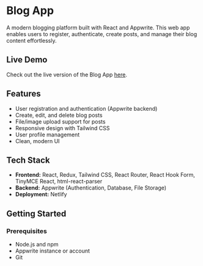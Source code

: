 # Blog App

A modern blogging platform built with React and Appwrite. This web app enables users to register, authenticate, create posts, and manage their blog content effortlessly.

## Live Demo

Check out the live version of the Blog App [here](https://blog-app-abhi.netlify.app/).

## Features

- User registration and authentication (Appwrite backend)
- Create, edit, and delete blog posts
- File/image upload support for posts
- Responsive design with Tailwind CSS
- User profile management
- Clean, modern UI

## Tech Stack

- **Frontend:** React, Redux, Tailwind CSS, React Router, React Hook Form, TinyMCE React, html-react-parser
- **Backend:** Appwrite (Authentication, Database, File Storage)
- **Deployment:** Netlify


## Getting Started

### Prerequisites

- Node.js and npm
- Appwrite instance or account
- Git



